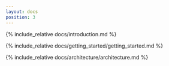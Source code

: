 ```yaml
---
layout: docs
position: 3
---
```


{% include_relative docs/introduction.md %}

{% include_relative docs/getting_started/getting_started.md %}

{% include_relative docs/architecture/architecture.md %}
